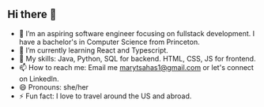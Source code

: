 ## Hi there 👋

- 🔭 I’m an aspiring software engineer focusing on fullstack development. I have a bachelor's in Computer Science from Princeton.
- 🌱 I’m currently learning React and Typescript.
- 🧠 My skills: Java, Python, SQL for backend. HTML, CSS, JS for frontend.
- 📫 How to reach me: Email me marytsahas1@gmail.com or let's connect on LinkedIn.
- 😄 Pronouns: she/her
- ⚡ Fun fact: I love to travel around the US and abroad.
